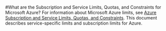 #What are the Subscription and Service Limits, Quotas, and Constraints for Microsoft Azure? 
For information about Microsoft Azure limits, see [Azure Subscription and Service Limits, Quotas, and Constraints](https://azure.microsoft.com/en-us/documentation/articles/azure-subscription-service-limits/). This document describes service-specific limits and subscription limits for Azure. 
